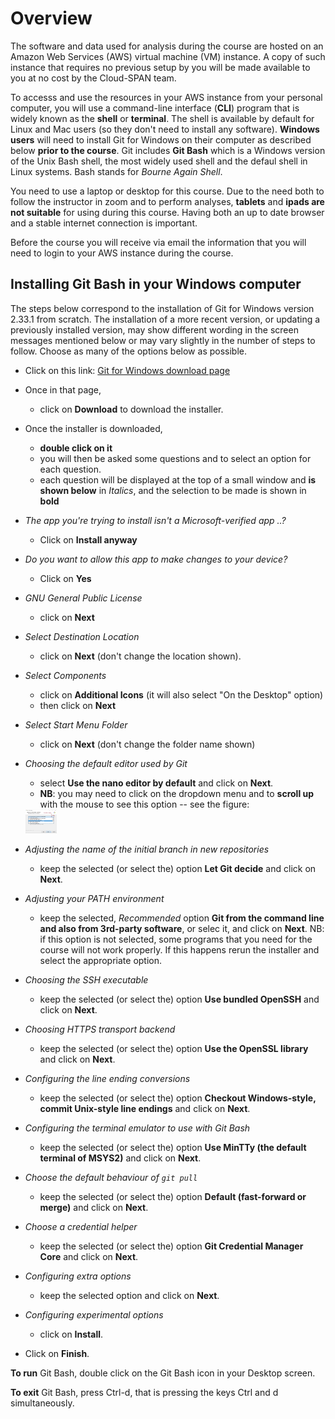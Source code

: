 # Overview

The software and data used for analysis during the course are hosted on an Amazon Web Services (AWS) virtual machine (VM) instance. A copy of such instance that requires no previous setup by you will be made available to you at no cost by the Cloud-SPAN team. 

To accesss and use the resources in your AWS instance from your personal computer, you will use a command-line interface (**CLI**) program that is widely known as the **shell** or **terminal**. The shell is available by default for Linux and Mac users (so they don't need to install any software). **Windows users** will need to install Git for Windows on their computer as described below **prior to the course**. Git includes **Git Bash** which is a Windows version of the Unix Bash shell, the most widely used shell and the defaul shell in Linux systems. Bash stands for *Bourne Again Shell*.

You need to use a laptop or desktop for this course. Due to the need both to follow the instructor in zoom and to perform analyses, **tablets** and **ipads are not suitable** for using during this course.  Having both an up to date browser and a stable internet connection is important.

Before the course you will receive via email the information that you will need to login to your AWS instance during the course.   

## Installing Git Bash in your Windows computer

The steps below correspond to the installation of Git for Windows version 2.33.1 from scratch. The installation of a more recent version, or updating a previously installed version, may show different wording in the screen messages mentioned below or may vary slightly in the number of steps to follow. Choose as many of the options below as possible.

- Click on this link: [Git for Windows download page](https://gitforwindows.org/)
- Once in that page, 
  - click on **Download** to download the installer.
- Once the installer is downloaded, 
  - **double click on it** 
  - you will then be asked some questions and to select an option for each question. 
  - each question will be displayed at the top of a small window and **is shown below** in *Italics*, and the selection to be made is shown in **bold**
- *The app you're trying to install isn't a Microsoft-verified app ..?*
  - Click on **Install anyway**
- *Do you want to allow this app to make changes to your device?*
  - Click on **Yes**
- *GNU General Public License*
  - click on **Next**
- *Select Destination Location*
  - click on **Next** (don't change the location shown).
- *Select Components*
  - click on **Additional Icons** (it will also select "On the Desktop" option) 
  - then click on **Next**
- *Select Start Menu Folder*
  - click on **Next** (don't change the folder name shown)
- *Choosing the default editor used by Git*
  - select **Use the nano editor by default** and click on **Next**. 
  - **NB**: you may need to click on the dropdown menu and to **scroll up** with the mouse to see this option -- see the figure:

  <img src="git-installation-nano-option.png" alt="GIT BASH nano editor option" width="50"/> 

- *Adjusting the name of the initial branch in new repositories*
  - keep the selected (or select the) option  **Let Git decide** and click on **Next**.
- *Adjusting your PATH environment*
  - keep the selected, *Recommended* option **Git from the command line and also from 3rd-party software**, or selec it, and click on **Next**. NB: if this option is not selected, some programs that you need for the course will not work properly. If this happens rerun the installer and select the appropriate option.
- *Choosing the SSH executable*
  - keep the selected (or select the) option **Use bundled OpenSSH** and click on **Next**.
- *Choosing HTTPS transport backend*
  - keep the selected (or select the) option **Use the OpenSSL library** and click on **Next**.
- *Configuring the line ending conversions*
  - keep the selected (or select the) option **Checkout Windows-style, commit Unix-style line endings** and click on **Next**.
- *Configuring the terminal emulator to use with Git Bash*
  - keep the selected (or select the) option **Use MinTTy (the default terminal of MSYS2)** and click on **Next**.
- *Choose the default behaviour of `git pull`*
  - keep the selected (or select the) option **Default (fast-forward or merge)** and click on **Next**. 
- *Choose a credential helper*
  - keep the selected (or select the) option **Git Credential Manager Core** and click on **Next**.
- *Configuring extra options*
  - keep the selected option and click on **Next**.
- *Configuring experimental options*
  - click on **Install**.
- Click on **Finish**.

**To run** Git Bash, double click on the Git Bash icon in your Desktop screen.

**To exit** Git Bash, press Ctrl-d, that is pressing the keys Ctrl and d simultaneously.





